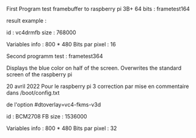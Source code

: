 First Program test framebuffer to raspberry pi 3B+  64 bits : frametest164

result example :

id : vc4drmfb  size : 768000

Variables info : 800 * 480  Bits par pixel : 16

Second programm test :  frametest364   

Displays the blue color on half of the screen. Overwrites the standard screen of the raspberry pi

20 avril 2022 Pour le raspberry pi 3 correction par mise en commentaire dans /boot/config.txt 

  de l'option #dtoverlay=vc4-fkms-v3d
  
id : BCM2708 FB  size : 1536000

Variables info : 800 * 480  Bits par pixel : 32


